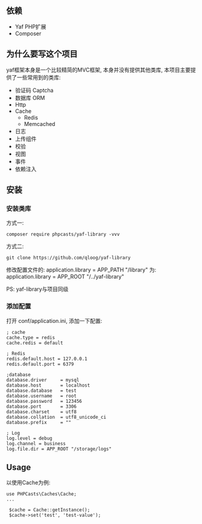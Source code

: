 
## 依赖

 - Yaf PHP扩展
 - Composer 

## 为什么要写这个项目

   yaf框架本身是一个比较精简的MVC框架, 本身并没有提供其他类库, 本项目主要提供了一些常用到的类库:
   
   - 验证码 Captcha
   - 数据库 ORM
   - Http 
   - Cache 
      - Redis
      - Memcached
   - 日志
   - 上传组件
   - 校验
   - 视图
   - 事件
   - 依赖注入

## 安装

### 安装类库 

方式一:
```
composer require phpcasts/yaf-library -vvv
```

方式二:

```
git clone https://github.com/qloog/yaf-library
```

修改配置文件的: application.library = APP_PATH "/library"
为: application.library = APP_ROOT "/../yaf-library" 

PS: yaf-library与项目同级 

### 添加配置

打开 conf/application.ini, 添加一下配置:

```
; cache
cache.type = redis
cache.redis = default

; Redis
redis.default.host = 127.0.0.1
redis.default.port = 6379

;database
database.driver     = mysql
database.host       = localhost
database.database   = test
database.username   = root
database.password   = 123456
database.port       = 3306
database.charset    = utf8
database.collation  = utf8_unicode_ci
database.prefix     = ""

; Log
log.level = debug
log.channel = business
log.file.dir = APP_ROOT "/storage/logs"
```

## Usage

以使用Cache为例:

```
use PHPCasts\Caches\Cache;
...
 
 $cache = Cache::getInstance();
 $cache->set('test', 'test-value');

```
    

